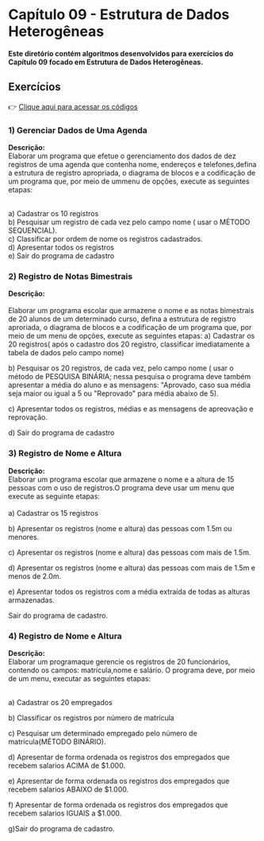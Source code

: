 <h1>Capítulo 09 - Estrutura de Dados Heterogêneas</h1>
<strong>Este diretório contém algoritmos desenvolvidos para exercícios do Capítulo 09  focado em Estrutura de Dados Heterogêneas.</strong>

<h2>Exercícios</h2>

👉 [Clique aqui para acessar os códigos](https://github.com/JulioCesarSantosdv/Logica-com-Algoritimos/tree/main/Cap%C3%ADtulo%2009%20-%20Estrutura%20de%20Dados%20Heterog%C3%AAneas)

<h3>1) Gerenciar Dados de Uma Agenda</h3>
<strong>Descrição:</strong><br>
Elaborar um programa que efetue o gerenciamento dos dados de dez registros de 
uma agenda que contenha nome, endereços e telefones,defina a estrutura de
registro apropriada, o diagrama de blocos e a codificação de um programa que,
por meio de ummenu de opções, execute as seguintes etapas:<br><br>

a) Cadastrar os 10 registros<br>
b) Pesquisar um registro de cada vez pelo campo nome ( usar o MÉTODO SEQUENCIAL).<br>
c) Classificar por ordem de nome os registros cadastrados.<br>
d) Apresentar todos os registros<br>
e) Sair do programa de cadastro<br>


<h3>2) Registro de Notas Bimestrais</h3>
<strong>Descrição:</strong><br><br>
Elaborar um programa escolar que armazene o nome e as notas bimestrais de 20
alunos de um determinado curso, defina a estrutura de registro aproriada,
 o diagrama de blocos e a codificação de um programa que, por meio de um
menu de opções, execute as seguintes etapas:
a) Cadastrar os 20 registros( após o cadastro dos 20 registro, classificar
imediatamente a tabela de dados pelo campo nome)<br>

b) Pesquisar os 20 registros, de cada vez, pelo campo nome ( usar o método de
PESQUISA BINÁRIA; nessa pesquisa o programa deve também apresentar a média do
aluno e as mensagens: "Aprovado, caso sua média seja maior ou igual a 5 ou
"Reprovado" para média abaixo de 5).<br>

c) Apresentar todos os registros, médias e as mensagens de apreovação e reprovação.<br>

d) Sair do programa de cadastro<br>


<h3>3) Registro de Nome e Altura</h3>
<strong>Descrição:</strong><br>
Elaborar um programa escolar que armazene o nome e a altura de 15 pessoas
com o uso de registros.O programa deve usar um menu que  execute as seguinte
etapas:<br><br>
a) Cadastrar os 15 registros<br>

b) Apresentar os registros (nome e altura) das pessoas com 1.5m ou menores.<br>

c) Apresentar os registros (nome e altura) das pessoas com mais de 1.5m.<br>

d) Apresentar os registros (nome e altura) das pessoas com mais de 1.5m e menos de 2.0m.<br>

e) Apresentar todos os registros com a média extraída de todas  as alturas armazenadas.<br>

Sair do programa de cadastro.<br>

<h3>4) Registro de Nome e Altura</h3>
<strong>Descrição:</strong><br>
Elaborar um programaque gerencie os registros de 20 funcionários, contendo
os campos: matrícula,nome e salário. O programa deve, por meio de um menu,
executar as seguintes etapas:<br><br>

a) Cadastrar os 20 empregados<br>

b) Classificar os registros por número de matrícula<br>

c) Pesquisar um determinado empregado pelo número de matrícula(MÉTODO BINÁRIO).<br>

d) Apresentar de forma ordenada os registros dos empregados que recebem
salarios ACIMA de $1.000.<br>

e) Apresentar de forma ordenada os registros dos empregados que recebem
salarios ABAIXO de $1.000.<br>

f) Apresentar de forma ordenada os registros dos empregados que recebem
salarios IGUAIS a $1.000.<br>

g)Sair do programa de cadastro.<br>
